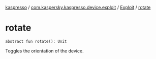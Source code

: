 [kaspresso](../../index.md) / [com.kaspersky.kaspresso.device.exploit](../index.md) / [Exploit](index.md) / [rotate](./rotate.md)

# rotate

`abstract fun rotate(): Unit`

Toggles the orientation of the device.

